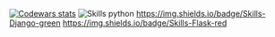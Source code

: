 [![Codewars stats](https://www.codewars.com/users/ELVIN4/badges/small)](https://www.codewars.com/users/ELVIN4/)
![Skills python](https://img.shields.io/badge/Skills-Python-blue)
https://img.shields.io/badge/Skills-Django-green
https://img.shields.io/badge/Skills-Flask-red

